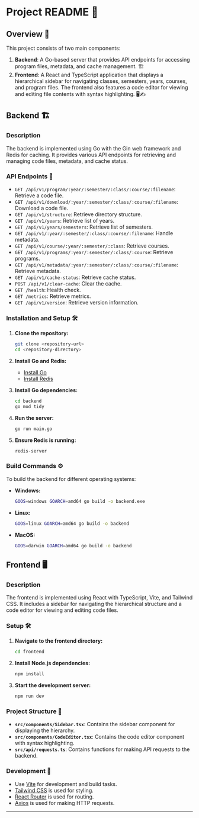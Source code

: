 # Project README 🚀

## Overview 🌟

This project consists of two main components:

1. **Backend**: A Go-based server that provides API endpoints for accessing program files, metadata, and cache management. 🏗️
2. **Frontend**: A React and TypeScript application that displays a hierarchical sidebar for navigating classes, semesters, years, courses, and program files. The frontend also features a code editor
   for viewing and editing file contents with syntax highlighting. 🖥️✍️

## Backend 🏗️

### Description

The backend is implemented using Go with the Gin web framework and Redis for caching. It provides various API endpoints for retrieving and managing code files, metadata, and cache status.

### API Endpoints 📡

-  `GET /api/v1/program/:year/:semester/:class/:course/:filename`: Retrieve a code file.
-  `GET /api/v1/download/:year/:semester/:class/:course/:filename`: Download a code file.
-  `GET /api/v1/structure`: Retrieve directory structure.
-  `GET /api/v1/years`: Retrieve list of years.
-  `GET /api/v1/years/semesters`: Retrieve list of semesters.
-  `GET /api/v1/:year/:semester/:class/:course/:filename`: Handle metadata.
-  `GET /api/v1/course/:year/:semester/:class`: Retrieve courses.
-  `GET /api/v1/programs/:year/:semester/:class/:course`: Retrieve programs.
-  `GET /api/v1/metadata/:year/:semester/:class/:course/:filename`: Retrieve metadata.
-  `GET /api/v1/cache-status`: Retrieve cache status.
-  `POST /api/v1/clear-cache`: Clear the cache.
-  `GET /health`: Health check.
-  `GET /metrics`: Retrieve metrics.
-  `GET /api/v1/version`: Retrieve version information.

### Installation and Setup 🛠️

1. **Clone the repository:**

   ```sh
   git clone <repository-url>
   cd <repository-directory>
   ```

2. **Install Go and Redis:**

   -  [Install Go](https://golang.org/doc/install)
   -  [Install Redis](https://redis.io/download)

3. **Install Go dependencies:**

   ```sh
   cd backend
   go mod tidy
   ```

4. **Run the server:**

   ```sh
   go run main.go
   ```

5. **Ensure Redis is running:**
   ```sh
   redis-server
   ```

### Build Commands ⚙️

To build the backend for different operating systems:

-  **Windows:**

   ```sh
   GOOS=windows GOARCH=amd64 go build -o backend.exe
   ```

-  **Linux:**

   ```sh
   GOOS=linux GOARCH=amd64 go build -o backend
   ```

-  **MacOS:**
   ```sh
   GOOS=darwin GOARCH=amd64 go build -o backend
   ```

## Frontend 🖥️

### Description

The frontend is implemented using React with TypeScript, Vite, and Tailwind CSS. It includes a sidebar for navigating the hierarchical structure and a code editor for viewing and editing code files.

### Setup 🛠️

1. **Navigate to the frontend directory:**

   ```sh
   cd frontend
   ```

2. **Install Node.js dependencies:**

   ```sh
   npm install
   ```

3. **Start the development server:**
   ```sh
   npm run dev
   ```

### Project Structure 📁

-  **`src/components/Sidebar.tsx`**: Contains the sidebar component for displaying the hierarchy.
-  **`src/components/CodeEditor.tsx`**: Contains the code editor component with syntax highlighting.
-  **`src/api/requests.ts`**: Contains functions for making API requests to the backend.

### Development 🔨

-  Use [Vite](https://vitejs.dev/) for development and build tasks.
-  [Tailwind CSS](https://tailwindcss.com/) is used for styling.
-  [React Router](https://reactrouter.com/) is used for routing.
-  [Axios](https://axios-http.com/) is used for making HTTP requests.

---
